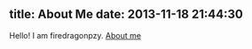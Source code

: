 title: About Me
date: 2013-11-18 21:44:30
---

Hello! I am firedragonpzy. [About me][1]


  [1]: http://www.firedragonpzy.com.cn/index.php/sample-page